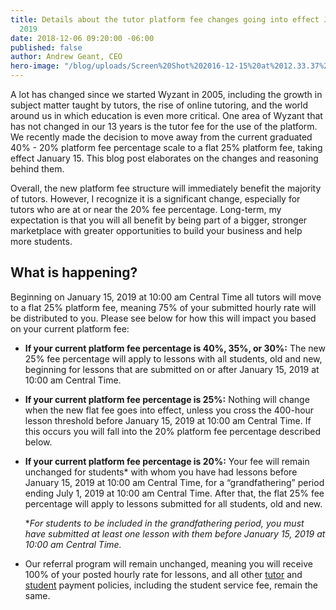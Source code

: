 ```yaml
---
title: Details about the tutor platform fee changes going into effect January 15,
  2019
date: 2018-12-06 09:20:00 -06:00
published: false
author: Andrew Geant, CEO
hero-image: "/blog/uploads/Screen%20Shot%202016-12-15%20at%2012.33.37%20PM%20(1).png"
---
```


A lot has changed since we started Wyzant in 2005, including the growth in subject matter taught by tutors, the rise of online tutoring, and the world around us in which education is even more critical. One area of Wyzant that has not changed in our 13 years is the tutor fee for the use of the platform. We recently made the decision to move away from the current graduated 40% - 20% platform fee percentage scale to a flat 25% platform fee, taking effect January 15. This blog post elaborates on the changes and reasoning behind them. 

Overall, the new platform fee structure will immediately benefit the majority of tutors. However, I recognize it is a significant change, especially for tutors who are at or near the 20% fee percentage. Long-term, my expectation is that you will all benefit by being part of a bigger, stronger marketplace with greater opportunities to build your business and help more students.

## What is happening?

Beginning on January 15, 2019 at 10:00 am Central Time all tutors will move to a flat 25% platform fee, meaning 75% of your submitted hourly rate will be distributed to you. Please see below for how this will impact you based on your current platform fee: 

* **If your current platform fee percentage is 40%, 35%, or 30%:** The new 25% fee percentage will apply to lessons with all students, old and new, beginning for lessons that are submitted on or after January 15, 2019 at 10:00 am Central Time. 
* **If your current platform fee percentage is 25%:** Nothing will change when the new flat fee goes into effect, unless you cross the 400-hour lesson threshold before January 15, 2019 at 10:00 am Central Time. If this occurs you will fall into the 20% platform fee percentage described below.    
* **If your current platform fee percentage is 20%:** Your fee will remain unchanged for students* with whom you have had lessons before January 15, 2019 at 10:00 am Central Time, for a “grandfathering” period ending July 1, 2019 at 10:00 am Central Time. After that, the flat 25% fee percentage will apply to lessons submitted for all students, old and new. 

    **For students to be included in the grandfathering period, you must have submitted at least one lesson with them before January 15, 2019 at 10:00 am Central Time.*
* Our referral program will remain unchanged, meaning you will receive 100% of your posted hourly rate for lessons, and all other [tutor](https://support.wyzant.com/hc/en-us/articles/208804266-Tutor-Payment-Policies) and [student](https://support.wyzant.com/hc/en-us/articles/208804826-Student-Payment-Policies) payment policies, including the student service fee, remain the same.  

